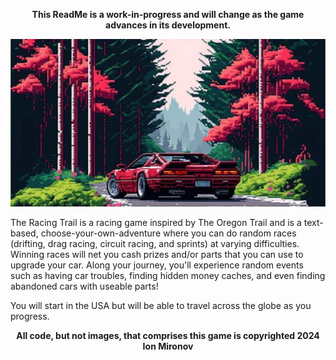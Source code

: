 <p align="center"><strong>This ReadMe is a work-in-progress and will change as the game advances in its development.</strong></p>

![Pixel art of a sports car on a road with a mountain background](https://github.com/ion-mironov/The_Racing_Trail/blob/main/assets/main_menu/background.png)

The Racing Trail is a racing game inspired by The Oregon Trail and is a text-based, choose-your-own-adventure where you can do random races (drifting, drag racing, circuit racing, and sprints) at varying difficulties. Winning races will net you cash prizes and/or parts that you can use to upgrade your car. Along your journey, you'll experience random events such as having car troubles, finding hidden money caches, and even finding abandoned cars with useable parts!

You will start in the USA but will be able to travel across the globe as you progress.

<p align="center"><strong> All code, but not images, that comprises this game is copyrighted 2024 Ion Mironov</strong></p>
